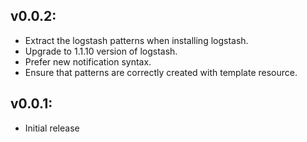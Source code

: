 ## v0.0.2:

* Extract the logstash patterns when installing logstash.
* Upgrade to 1.1.10 version of logstash.
* Prefer new notification syntax.
* Ensure that patterns are correctly created with template resource.

## v0.0.1:

* Initial release
